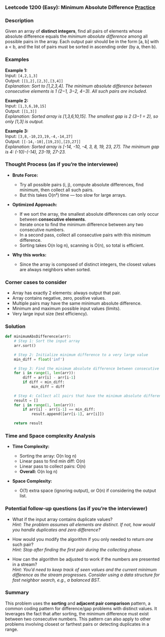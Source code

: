 ### Leetcode 1200 (Easy): Minimum Absolute Difference [Practice](https://leetcode.com/problems/minimum-absolute-difference)

### Description  
Given an array of **distinct integers**, find all pairs of elements whose absolute difference equals the *minimum absolute difference* among all possible pairs in the array. Each output pair should be in the form [a, b] with a < b, and the list of pairs must be sorted in ascending order (by a, then b).

### Examples  

**Example 1:**  
Input: `[4,2,1,3]`  
Output: `[[1,2],[2,3],[3,4]]`  
*Explanation: Sort to [1,2,3,4]. The minimum absolute difference between consecutive elements is 1 (2−1, 3−2, 4−3). All such pairs are included.*

**Example 2:**  
Input: `[1,3,6,10,15]`  
Output: `[[1,3]]`  
*Explanation: Sorted array is [1,3,6,10,15]. The smallest gap is 2 (3−1 = 2), so only [1,3] is output.*

**Example 3:**  
Input: `[3,8,-10,23,19,-4,-14,27]`  
Output: `[[-14,-10],[19,23],[23,27]]`  
*Explanation: Sorted array is [-14, -10, -4, 3, 8, 19, 23, 27]. The minimum gap is 4: (-10)-(-14), 23-19, 27-23.*

### Thought Process (as if you’re the interviewee)  
- **Brute Force:**  
  - Try all possible pairs (i, j), compute absolute differences, find minimum, then collect all such pairs.
  - But this takes O(n²) time — too slow for large arrays.

- **Optimized Approach:**  
  - If we sort the array, the smallest absolute differences can only occur between **consecutive elements**.
  - Iterate once to find the minimum difference between any two consecutive numbers.
  - In a second pass, collect all consecutive pairs with this minimum difference.
  - Sorting takes O(n log n), scanning is O(n), so total is efficient.

- **Why this works:**  
  - Since the array is composed of distinct integers, the closest values are always neighbors when sorted.

### Corner cases to consider  
- Array has exactly 2 elements: always output that pair.
- Array contains negative, zero, positive values.
- Multiple pairs may have the same minimum absolute difference.
- Minimum and maximum possible input values (limits).
- Very large input size (test efficiency).

### Solution

```python
def minimumAbsDifference(arr):
    # Step 1: Sort the input array
    arr.sort()
    
    # Step 2: Initialize minimum difference to a very large value
    min_diff = float('inf')
    
    # Step 3: Find the minimum absolute difference between consecutive elements
    for i in range(1, len(arr)):
        diff = arr[i] - arr[i-1]
        if diff < min_diff:
            min_diff = diff
    
    # Step 4: Collect all pairs that have the minimum absolute difference
    result = []
    for i in range(1, len(arr)):
        if arr[i] - arr[i-1] == min_diff:
            result.append([arr[i-1], arr[i]])
    
    return result
```

### Time and Space complexity Analysis  

- **Time Complexity:**  
  - Sorting the array: O(n log n)
  - Linear pass to find min diff: O(n)
  - Linear pass to collect pairs: O(n)
  - **Overall:** O(n log n)

- **Space Complexity:**  
  - O(1) extra space (ignoring output), or O(n) if considering the output list.

### Potential follow-up questions (as if you’re the interviewer)  

- What if the input array contains duplicate values?  
  *Hint: The problem assumes all elements are distinct. If not, how would you handle duplicates and zero difference?*

- How would you modify the algorithm if you only needed to return *one* such pair?  
  *Hint: Stop after finding the first pair during the collecting phase.*

- How can the algorithm be adjusted to work if the numbers are presented in a stream?  
  *Hint: You’d need to keep track of seen values and the current minimum difference as the stream progresses. Consider using a data structure for fast neighbor search, e.g., a balanced BST.*

### Summary
This problem uses the **sorting** and **adjacent pair comparison** pattern, a common coding pattern for difference/gap problems with distinct values. It leverages the fact that after sorting, the minimum difference must exist between two consecutive numbers. This pattern can also apply to other problems involving closest or farthest pairs or detecting duplicates in a range.